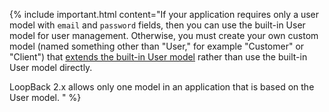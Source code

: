 {% include important.html content="If your application requires only a user model with `email` and `password` fields, then you can use the built-in User model for user management. Otherwise, you must create your own custom model (named something other than \"User,\" for example \"Customer\" or \"Client\") that [extends the built-in User model](Extending-built-in-models.html) rather than use the built-in User model directly.

LoopBack 2.x allows only one model in an application that is based on the User model.
" %}
